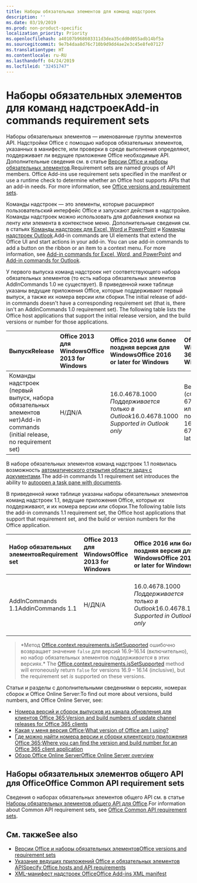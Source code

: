 ```yaml
---
title: Наборы обязательных элементов для команд надстроек
description: ''
ms.date: 03/19/2019
ms.prod: non-product-specific
localization_priority: Priority
ms.openlocfilehash: a40107b968603311d3dea35cdd0d055adb14bf5a
ms.sourcegitcommit: 9e7b4daa8d76c710b9d9dd4ae2e3c45e8fe07127
ms.translationtype: HT
ms.contentlocale: ru-RU
ms.lasthandoff: 04/24/2019
ms.locfileid: "32451747"
---
```

# <a name="add-in-commands-requirement-sets"></a><span data-ttu-id="ca4d8-102">Наборы обязательных элементов для команд надстроек</span><span class="sxs-lookup"><span data-stu-id="ca4d8-102">Add-in commands requirement sets</span></span>

<span data-ttu-id="ca4d8-p101">Наборы обязательных элементов — именованные группы элементов API. Надстройки Office с помощью наборов обязательных элементов, указанных в манифесте, или проверки в среде выполнения определяют, поддерживает ли ведущее приложение Office необходимые API. Дополнительные сведения см. в статье [Версии Office и наборы обязательных элементов](/office/dev/add-ins/develop/office-versions-and-requirement-sets).</span><span class="sxs-lookup"><span data-stu-id="ca4d8-p101">Requirement sets are named groups of API members. Office Add-ins use requirement sets specified in the manifest or use a runtime check to determine whether an Office host supports APIs that an add-in needs. For more information, see [Office versions and requirement sets](/office/dev/add-ins/develop/office-versions-and-requirement-sets).</span></span>

<span data-ttu-id="ca4d8-p102">Команды надстроек — это элементы, которые расширяют пользовательский интерфейс Office и запускают действия в надстройке. Команды надстроек можно использовать для добавления кнопки на ленту или элемента в контекстное меню. Дополнительные сведения см. в статьях [Команды надстроек для Excel, Word и PowerPoint](/office/dev/add-ins/design/add-in-commands) и [Команды надстроек Outlook](/outlook/add-ins/add-in-commands-for-outlook).</span><span class="sxs-lookup"><span data-stu-id="ca4d8-p102">Add-in commands are UI elements that extend the Office UI and start actions in your add-in. You can use add-in commands to add a button on the ribbon or an item to a context menu. For more information, see [Add-in commands for Excel, Word, and PowerPoint](/office/dev/add-ins/design/add-in-commands) and [Add-in commands for Outlook](/outlook/add-ins/add-in-commands-for-outlook).</span></span>

<span data-ttu-id="ca4d8-p103">У первого выпуска команд надстроек нет соответствующего набора обязательных элементов (то есть набора обязательных элементов AddInCommands 1.0 не существует). В приведенной ниже таблице указаны ведущие приложения Office, которые поддерживают первый выпуск, а также их номера версии или сборки.</span><span class="sxs-lookup"><span data-stu-id="ca4d8-p103">The initial release of add-in commands doesn't have a corresponding requirement set (that is, there isn't an AddinCommands 1.0 requirement set). The following table lists the Office host applications that support the initial release version, and the build versions or number for those applications.</span></span>  

| <span data-ttu-id="ca4d8-111">Выпуск</span><span class="sxs-lookup"><span data-stu-id="ca4d8-111">Release</span></span>   |  <span data-ttu-id="ca4d8-112">Office 2013 для Windows</span><span class="sxs-lookup"><span data-stu-id="ca4d8-112">Office 2013 for Windows</span></span> | <span data-ttu-id="ca4d8-113">Office 2016 или более поздняя версия для Windows</span><span class="sxs-lookup"><span data-stu-id="ca4d8-113">Office 2016 or later for Windows</span></span> | <span data-ttu-id="ca4d8-114">Office 365 для Windows</span><span class="sxs-lookup"><span data-stu-id="ca4d8-114">Office 365 for Windows</span></span>   |  <span data-ttu-id="ca4d8-115">Office 365 для iPad</span><span class="sxs-lookup"><span data-stu-id="ca4d8-115">Office 365 for iPad</span></span>  |  <span data-ttu-id="ca4d8-116">Office 365 для Mac</span><span class="sxs-lookup"><span data-stu-id="ca4d8-116">Office 365 for Mac</span></span>  | <span data-ttu-id="ca4d8-117">Office Online</span><span class="sxs-lookup"><span data-stu-id="ca4d8-117">Office Online</span></span>  |  
|:-----|:-----|:-----|:-----|:-----|:-----|:-----|
| <span data-ttu-id="ca4d8-118">Команды надстроек (первый выпуск, набора обязательных элементов нет)</span><span class="sxs-lookup"><span data-stu-id="ca4d8-118">Add-in commands (initial release, no requirement set)</span></span> | <span data-ttu-id="ca4d8-119">Н/Д</span><span class="sxs-lookup"><span data-stu-id="ca4d8-119">N/A</span></span> | <span data-ttu-id="ca4d8-120">16.0.4678.1000 *Поддерживается только в Outlook*</span><span class="sxs-lookup"><span data-stu-id="ca4d8-120">16.0.4678.1000 *Supported in Outlook only*</span></span> |<span data-ttu-id="ca4d8-121">Версия 1603 (сборка 6769.0000) или более поздняя</span><span class="sxs-lookup"><span data-stu-id="ca4d8-121">Version 1603 (Build 6769.0000) or later</span></span> | <span data-ttu-id="ca4d8-122">Н/Д</span><span class="sxs-lookup"><span data-stu-id="ca4d8-122">N/A</span></span> | <span data-ttu-id="ca4d8-123">15.33 или более поздняя версия</span><span class="sxs-lookup"><span data-stu-id="ca4d8-123">15.33 or later</span></span>| <span data-ttu-id="ca4d8-124">Январь 2016 г.</span><span class="sxs-lookup"><span data-stu-id="ca4d8-124">January 2016</span></span> |

<span data-ttu-id="ca4d8-125">В наборе обязательных элементов команд надстроек 1.1 появилась возможность [автоматического открытия области задач с документами](/office/dev/add-ins/develop/automatically-open-a-task-pane-with-a-document).</span><span class="sxs-lookup"><span data-stu-id="ca4d8-125">The add-in commands 1.1 requirement set introduces the ability to [autoopen a task pane with documents](/office/dev/add-ins/develop/automatically-open-a-task-pane-with-a-document).</span></span>

<span data-ttu-id="ca4d8-126">В приведенной ниже таблице указаны наборы обязательных элементов команд надстроек 1.1, ведущие приложения Office, которые их поддерживают, и их номера версии или сборки.</span><span class="sxs-lookup"><span data-stu-id="ca4d8-126">The following table lists the add-in commands 1.1 requirement set, the Office host applications that support that requirement set, and the build or version numbers for the Office application.</span></span>

|  <span data-ttu-id="ca4d8-127">Набор обязательных элементов</span><span class="sxs-lookup"><span data-stu-id="ca4d8-127">Requirement set</span></span>  |  <span data-ttu-id="ca4d8-128">Office 2013 для Windows</span><span class="sxs-lookup"><span data-stu-id="ca4d8-128">Office 2013 for Windows</span></span> | <span data-ttu-id="ca4d8-129">Office 2016 или более поздняя версия для Windows</span><span class="sxs-lookup"><span data-stu-id="ca4d8-129">Office 2016 or later for Windows</span></span> | <span data-ttu-id="ca4d8-130">Office 365 для Windows</span><span class="sxs-lookup"><span data-stu-id="ca4d8-130">Office 365 for Windows</span></span>   |  <span data-ttu-id="ca4d8-131">Office 365 для iPad</span><span class="sxs-lookup"><span data-stu-id="ca4d8-131">Office 365 for iPad</span></span>  |  <span data-ttu-id="ca4d8-132">Office 365 для Mac</span><span class="sxs-lookup"><span data-stu-id="ca4d8-132">Office 365 for Mac</span></span>  | <span data-ttu-id="ca4d8-133">Office Online</span><span class="sxs-lookup"><span data-stu-id="ca4d8-133">Office Online</span></span>  |  
|:-----|:-----|:-----|:-----|:-----|:-----|:-----|
| <span data-ttu-id="ca4d8-134">AddInCommands 1.1</span><span class="sxs-lookup"><span data-stu-id="ca4d8-134">AddinCommands 1.1</span></span>  | <span data-ttu-id="ca4d8-135">Н/Д</span><span class="sxs-lookup"><span data-stu-id="ca4d8-135">N/A</span></span> | <span data-ttu-id="ca4d8-136">16.0.4678.1000 *Поддерживается только в Outlook*</span><span class="sxs-lookup"><span data-stu-id="ca4d8-136">16.0.4678.1000 *Supported in Outlook only*</span></span>  | <span data-ttu-id="ca4d8-137">Версия 1705 (сборка 8121.1000) или более поздняя</span><span class="sxs-lookup"><span data-stu-id="ca4d8-137">Version 1705 (Build 8121.1000) or later</span></span> | <span data-ttu-id="ca4d8-138">Н/Д</span><span class="sxs-lookup"><span data-stu-id="ca4d8-138">N/A</span></span> | <span data-ttu-id="ca4d8-139">15.34 или более поздняя версия\*</span><span class="sxs-lookup"><span data-stu-id="ca4d8-139">15.34 or later\*</span></span>| <span data-ttu-id="ca4d8-140">Май 2017 г.</span><span class="sxs-lookup"><span data-stu-id="ca4d8-140">May 2017</span></span> |

><span data-ttu-id="ca4d8-141">\*Метод [Office.context.requirements.isSetSupported](/javascript/api/office/office.requirementsetsupport#issetsupported-name--minversion-) ошибочно возвращает значение `false` для версий 16.9&ndash;16.14 (включительно), но набор обязательных элементов *поддерживается* в этих версиях.</span><span class="sxs-lookup"><span data-stu-id="ca4d8-141">\* The [Office.context.requirements.isSetSupported](/javascript/api/office/office.requirementsetsupport#issetsupported-name--minversion-) method will erroneously return `false` for versions 16.9 &ndash; 16.14 (inclusive), but the requirement set *is* supported on these versions.</span></span>

<span data-ttu-id="ca4d8-142">Статьи и разделы с дополнительными сведениями о версиях, номерах сборок и Office Online Server:</span><span class="sxs-lookup"><span data-stu-id="ca4d8-142">To find out more about versions, build numbers, and Office Online Server, see:</span></span>

- <span data-ttu-id="ca4d8-143">[Номера версий и сборок выпусков из канала обновления для клиентов Office 365](https://support.office.com/article/version-and-build-numbers-of-update-channel-releases-ae942449-1fca-4484-898b-a933ea23def7);</span><span class="sxs-lookup"><span data-stu-id="ca4d8-143">[Version and build numbers of update channel releases for Office 365 clients](https://support.office.com/article/version-and-build-numbers-of-update-channel-releases-ae942449-1fca-4484-898b-a933ea23def7)</span></span>
- <span data-ttu-id="ca4d8-144">[Какая у меня версия Office](https://support.office.com/article/What-version-of-Office-am-I-using-932788b8-a3ce-44bf-bb09-e334518b8b19);</span><span class="sxs-lookup"><span data-stu-id="ca4d8-144">[What version of Office am I using?](https://support.office.com/article/What-version-of-Office-am-I-using-932788b8-a3ce-44bf-bb09-e334518b8b19)</span></span>
- <span data-ttu-id="ca4d8-145">[Где можно найти номера версии и сборки клиентского приложения Office 365](https://support.office.com/article/version-and-build-numbers-of-update-channel-releases-ae942449-1fca-4484-898b-a933ea23def7);</span><span class="sxs-lookup"><span data-stu-id="ca4d8-145">[Where you can find the version and build number for an Office 365 client application](https://support.office.com/article/version-and-build-numbers-of-update-channel-releases-ae942449-1fca-4484-898b-a933ea23def7)</span></span>
- [<span data-ttu-id="ca4d8-146">Обзор Office Online Server</span><span class="sxs-lookup"><span data-stu-id="ca4d8-146">Office Online Server overview</span></span>](/officeonlineserver/office-online-server-overview)

## <a name="office-common-api-requirement-sets"></a><span data-ttu-id="ca4d8-147">Наборы обязательных элементов общего API для Office</span><span class="sxs-lookup"><span data-stu-id="ca4d8-147">Office Common API requirement sets</span></span>

<span data-ttu-id="ca4d8-148">Сведения о наборах обязательных элементов общего API см. в статье [Наборы обязательных элементов общего API для Office](office-add-in-requirement-sets.md).</span><span class="sxs-lookup"><span data-stu-id="ca4d8-148">For information about Common API requirement sets, see [Office Common API requirement sets](office-add-in-requirement-sets.md).</span></span>

## <a name="see-also"></a><span data-ttu-id="ca4d8-149">См. также</span><span class="sxs-lookup"><span data-stu-id="ca4d8-149">See also</span></span>

- [<span data-ttu-id="ca4d8-150">Версии Office и наборы обязательных элементов</span><span class="sxs-lookup"><span data-stu-id="ca4d8-150">Office versions and requirement sets</span></span>](/office/dev/add-ins/develop/office-versions-and-requirement-sets)
- [<span data-ttu-id="ca4d8-151">Указание ведущих приложений Office и обязательных элементов API</span><span class="sxs-lookup"><span data-stu-id="ca4d8-151">Specify Office hosts and API requirements</span></span>](/office/dev/add-ins/develop/specify-office-hosts-and-api-requirements)
- [<span data-ttu-id="ca4d8-152">XML-манифест надстроек Office</span><span class="sxs-lookup"><span data-stu-id="ca4d8-152">Office Add-ins XML manifest</span></span>](/office/dev/add-ins/develop/add-in-manifests)
